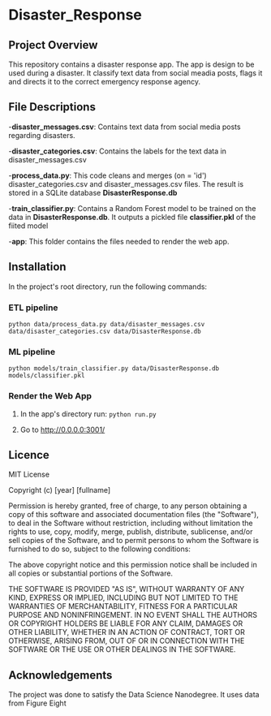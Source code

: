 # Disaster_Response

## Project Overview

This repository contains a disaster response app. The app is design to be used during a disaster. It classify text data from social meadia posts, flags it and directs it to the correct emergency response agency.

## File Descriptions

-**disaster_messages.csv**: Contains text data from social media posts regarding disasters.

-**disaster_categories.csv**: Contains the labels for the text data in disaster_messages.csv

-**process_data.py**: This code cleans and merges (on = 'id') disaster_categories.csv and disaster_messages.csv files. The result is stored in a SQLite database **DisasterResponse.db**
      
-**train_classifier.py**: Contains a Random Forest model to be trained on the data in **DisasterResponse.db**. It outputs a pickled file **classifier.pkl** of the fiited model

-**app**: This folder contains the files needed to render the web app.


## Installation
In the project's root directory, run the following commands:

### ETL pipeline
`python data/process_data.py data/disaster_messages.csv data/disaster_categories.csv data/DisasterResponse.db`
### ML pipeline
`python models/train_classifier.py data/DisasterResponse.db models/classifier.pkl`

### Render the Web App
1. In the app's directory run:
    `python run.py`

2. Go to http://0.0.0.0:3001/

## Licence

MIT License

Copyright (c) [year] [fullname]

Permission is hereby granted, free of charge, to any person obtaining a copy
of this software and associated documentation files (the "Software"), to deal
in the Software without restriction, including without limitation the rights
to use, copy, modify, merge, publish, distribute, sublicense, and/or sell
copies of the Software, and to permit persons to whom the Software is
furnished to do so, subject to the following conditions:

The above copyright notice and this permission notice shall be included in all
copies or substantial portions of the Software.

THE SOFTWARE IS PROVIDED "AS IS", WITHOUT WARRANTY OF ANY KIND, EXPRESS OR
IMPLIED, INCLUDING BUT NOT LIMITED TO THE WARRANTIES OF MERCHANTABILITY,
FITNESS FOR A PARTICULAR PURPOSE AND NONINFRINGEMENT. IN NO EVENT SHALL THE
AUTHORS OR COPYRIGHT HOLDERS BE LIABLE FOR ANY CLAIM, DAMAGES OR OTHER
LIABILITY, WHETHER IN AN ACTION OF CONTRACT, TORT OR OTHERWISE, ARISING FROM,
OUT OF OR IN CONNECTION WITH THE SOFTWARE OR THE USE OR OTHER DEALINGS IN THE
SOFTWARE.

## Acknowledgements
The project was done to satisfy the Data Science Nanodegree. It uses data from Figure Eight 

